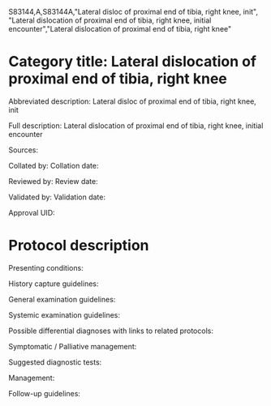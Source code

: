S83144,A,S83144A,"Lateral disloc of proximal end of tibia, right knee, init", "Lateral dislocation of proximal end of tibia, right knee, initial encounter","Lateral dislocation of proximal end of tibia, right knee"
# Category title: Lateral dislocation of proximal end of tibia, right knee

Abbreviated description: Lateral disloc of proximal end of tibia, right knee, init

Full description: Lateral dislocation of proximal end of tibia, right knee, initial encounter

Sources:

Collated by:
Collation date:

Reviewed by:
Review date:

Validated by:
Validation date:

Approval UID:

# Protocol description

Presenting conditions:

History capture guidelines:

General examination guidelines:

Systemic examination guidelines:

Possible differential diagnoses with links to related protocols:

Symptomatic / Palliative management:

Suggested diagnostic tests:

Management:

Follow-up guidelines:
